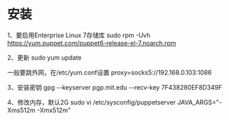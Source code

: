 # 安装

1、要启用Enterprise Linux 7存储库
sudo rpm -Uvh https://yum.puppet.com/puppet6-release-el-7.noarch.rpm

2、更新
sudo yum update

一般要跳外网，在/etc/yum.conf设置
proxy=socks5://192.168.0.103:1086

3、安装密钥
gpg --keyserver pgp.mit.edu --recv-key 7F438280EF8D349F

4、修改内存，默认2G
sudo vi /etc/sysconfig/puppetserver
JAVA\_ARGS="-Xms512m -Xmx512m"
